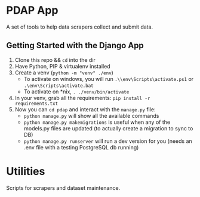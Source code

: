 # PDAP App
A set of tools to help data scrapers collect and submit data.

## Getting Started with the Django App
1. Clone this repo && `cd` into the dir
2. Have Python, PIP & virtualenv installed
3. Create a venv (`python -m "venv" ./env`)
    * To activate on windows, you will run `.\\env\Scripts\activate.ps1` or `.\env\Scripts\activate.bat`
    * To activate on *nix, `. ./venv/bin/activate`
4. In your venv, grab all the requirements: `pip install -r requirements.txt`
5. Now you can `cd pdap` and interact with the `manage.py` file:
    * `python manage.py` will show all the available commands
    * `python manage.py makemigrations` is useful when any of the models.py files are updated (to actually create a migration to sync to DB)
    * `python manage.py runserver` will run a dev version for you (needs an .env file with a testing PostgreSQL db running)


# Utilities
Scripts for scrapers and dataset maintenance.
